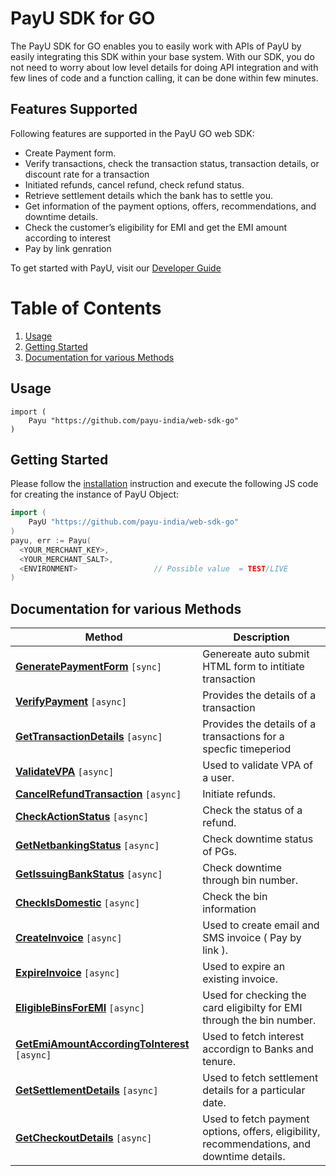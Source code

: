 # PayU SDK for GO

The PayU SDK for GO enables you to easily work with APIs of PayU by easily integrating this SDK within your base system.
With our SDK, you do not need to worry about low level details for doing API integration and with few lines of code and a function calling, it can be done within few minutes.

## Features Supported
Following features are supported in the PayU GO web SDK:
 - Create Payment form.
 - Verify transactions, check the transaction status, transaction details, or discount rate for a transaction
 - Initiated refunds, cancel refund, check refund status.
 - Retrieve settlement details which the bank has to settle you.
 - Get information of the payment options, offers, recommendations, and downtime details.
 - Check the customer’s eligibility for EMI and get the EMI amount according to interest 
 - Pay by link genration

To get started with PayU, visit our [Developer Guide](https://devguide.payu.in/low-code-web-sdk/getting-started-low-code-web-sdk/)

# Table of Contents
 1. [Usage](#Usage)
 2. [Getting Started](#getting-started)
 3. [Documentation for various Methods](#documentation-for-various-methods)

## Usage

```shell
import (
	Payu "https://github.com/payu-india/web-sdk-go"
)
```


## Getting Started

Please follow the [installation](#installation) instruction and execute the following JS code for creating the instance of PayU Object:

```go
import (
	PayU "https://github.com/payu-india/web-sdk-go"
)
payu, err := Payu(
  <YOUR_MERCHANT_KEY>,
  <YOUR_MERCHANT_SALT>,
  <ENVIRONMENT>                 // Possible value  = TEST/LIVE
)     

```
## Documentation for various Methods 


Method |  Description
------------- | -------------
[**GeneratePaymentForm**](docs/initiate.md) ```[sync]``` | Genereate auto submit HTML form to intitiate transaction 
[**VerifyPayment**](docs/verifyPayment.md) ```[async]```| Provides the details of a transaction  
[**GetTransactionDetails**](docs/getTransactionDetails.md) ```[async]```| Provides the details of a transactions for a specfic timeperiod
[**ValidateVPA**](docs/validateVPA.md) ```[async]```| Used to validate VPA of a user. 
[**CancelRefundTransaction**](docs/cancelRefundTransaction.md) ```[async]```| Initiate refunds. 
[**CheckActionStatus**](docs/checkActionStatus.md) ```[async]```| Check the status of a refund.  
[**GetNetbankingStatus**](docs/getNetbankingStatus.md) ```[async]```| Check downtime status of PGs. 
[**GetIssuingBankStatus**](docs/getIssuingBankStatus.md) ```[async]```| Check downtime through bin number. 
[**CheckIsDomestic**](docs/checkIsDomestic.md) ```[async]```| Check the bin information
[**CreateInvoice**](docs/createInvoice.md) ```[async]```|  Used to create email and SMS invoice ( Pay by link ).
[**ExpireInvoice**](docs/expireInvoice.md) ```[async]```| Used to expire an existing invoice.
[**EligibleBinsForEMI**](docs/eligibleBinsForEMI.md) ```[async]```|  Used for checking the card eligibilty for EMI through the bin number.
[**GetEmiAmountAccordingToInterest**](docs/getEmiAmountAccordingToInterest.md) ```[async]```| Used to fetch interest accordign to Banks and tenure.
[**GetSettlementDetails**](docs/getSettlementDetails.md) ```[async]```|  Used to fetch settlement details for a particular date.
[**GetCheckoutDetails**](docs/getCheckoutDetails.md) ```[async]```|  Used to fetch payment options, offers, eligibility, recommendations, and downtime details.